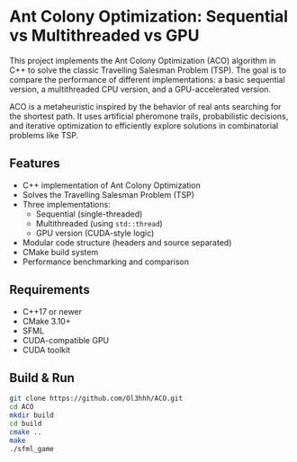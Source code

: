 # Ant Colony Optimization: Sequential vs Multithreaded vs GPU

This project implements the Ant Colony Optimization (ACO) algorithm in C++ to solve the classic Travelling Salesman Problem (TSP). The goal is to compare the performance of different implementations: a basic sequential version, a multithreaded CPU version, and a GPU-accelerated version.

ACO is a metaheuristic inspired by the behavior of real ants searching for the shortest path. It uses artificial pheromone trails, probabilistic decisions, and iterative optimization to efficiently explore solutions in combinatorial problems like TSP.

## Features
- C++ implementation of Ant Colony Optimization
- Solves the Travelling Salesman Problem (TSP)
- Three implementations:
  - Sequential (single-threaded)
  - Multithreaded (using `std::thread`)
  - GPU version (CUDA-style logic)
- Modular code structure (headers and source separated)
- CMake build system
- Performance benchmarking and comparison

## Requirements
- C++17 or newer
- CMake 3.10+
- SFML
- CUDA-compatible GPU
- CUDA toolkit

## Build & Run
```bash
git clone https://github.com/Ol3hhh/ACO.git
cd ACO
mkdir build
cd build
cmake ..
make
./sfml_game
